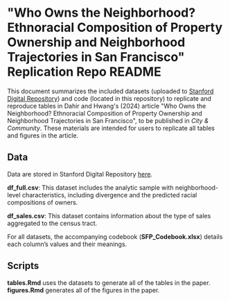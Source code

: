 # "Who Owns the Neighborhood? Ethnoracial Composition of Property Ownership and Neighborhood Trajectories in San Francisco" Replication Repo README

This document summarizes the included datasets (uploaded to [Stanford Digital Repository](https://doi.org/10.25740/yg658hg7629)) and code (located in this repository) to replicate and reproduce tables in Dahir and Hwang's (2024) article "Who Owns the Neighborhood? Ethnoracial Composition of Property Ownership and Neighborhood Trajectories in San Francisco", to be published in _City & Community_. These materials are intended for users to replicate all tables and figures in the article.

## Data
Data are stored in Stanford Digital Repository [here](https://doi.org/10.25740/yg658hg7629).

**df_full.csv**: This dataset includes the analytic sample with neighborhood-level characteristics, including divergence and the predicted racial compositions of owners.

**df_sales.csv**: This dataset contains information about the type of sales aggregated to the census tract.

For all datasets, the accompanying codebook (**SFP_Codebook.xlsx**) details each column’s values and their meanings.

## Scripts
**tables.Rmd** uses the datasets to generate all of the tables in the paper.
**figures.Rmd** generates all of the figures in the paper.
